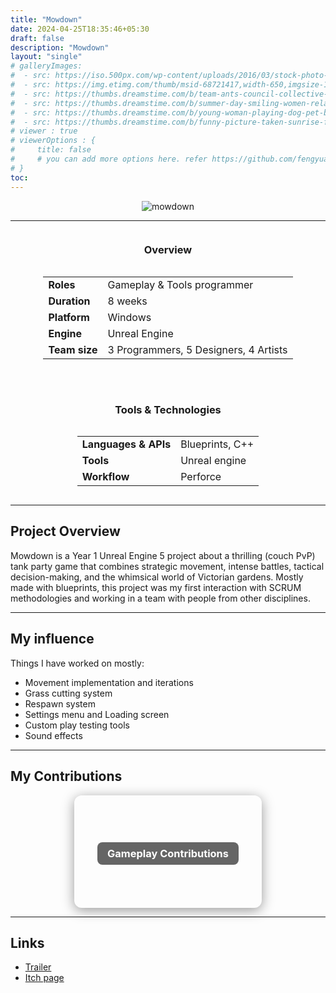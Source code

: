 ```yaml
---
title: "Mowdown"
date: 2024-04-25T18:35:46+05:30
draft: false
description: "Mowdown"
layout: "single"
# galleryImages:
#  - src: https://iso.500px.com/wp-content/uploads/2016/03/stock-photo-142984111-1500x1000.jpg
#  - src: https://img.etimg.com/thumb/msid-68721417,width-650,imgsize-1016106,,resizemode-4,quality-100/nature1_gettyimages.jpg
#  - src: https://thumbs.dreamstime.com/b/team-ants-council-collective-decision-work-17037482.jpg
#  - src: https://thumbs.dreamstime.com/b/summer-day-smiling-women-relax-wearing-red-dress-fashion-standing-wooden-bridge-over-sea-blue-sky-background-summer-107411998.jpg
#  - src: https://thumbs.dreamstime.com/b/young-woman-playing-dog-pet-beach-sunrise-sunset-girl-dog-having-fun-seasid-seaside-cute-neglected-stay-66480218.jpg
#  - src: https://thumbs.dreamstime.com/b/funny-picture-taken-sunrise-frozen-lake-perspective-rider-retro-bicycle-sunrise-personal-211066044.jpg 
# viewer : true
# viewerOptions : {
#     title: false
#     # you can add more options here. refer https://github.com/fengyuanchen/viewerjs?tab=readme-ov-file#options
# }
toc: 
---
```


<center>

![mowdown](/images/projects/mowdown/mowdown.png)

</center>

---
<div style="display: flex; flex-wrap: wrap; gap: 2rem; justify-content: center; align-items: flex-start;">

  <div style="flex: 1 1 300px; min-width: 280px; text-align: center;">
    <h3>Overview</h3>
    <div style="display: inline-block; text-align: left;">
      <table>
        <tr>
          <td><strong>Roles</strong></td>
          <td>
            Gameplay & Tools programmer<br>
          </td>
        </tr>
        <tr><td><strong>Duration</strong></td><td>8 weeks</td></tr>
        <tr><td><strong>Platform</strong></td><td>Windows</td></tr>
        <tr><td><strong>Engine</strong></td><td>Unreal Engine</td></tr>
        <tr><td><strong>Team size</strong></td><td>3 Programmers, 5 Designers, 4 Artists</td></tr>
      </table>
    </div>
  </div>

  <div style="flex: 1 1 300px; min-width: 280px; text-align: center;">
    <h3>Tools & Technologies</h3>
    <div style="display: inline-block; text-align: left;">
      <table>
        <tr><td><strong>Languages & APIs</strong></td><td>Blueprints, C++</td></tr>
        <tr><td><strong>Tools</strong></td><td>Unreal engine</td></tr>
        <tr><td><strong>Workflow</strong></td><td>Perforce</td></tr>
      </table>
    </div>
  </div>

</div>


---

## Project Overview

Mowdown is a Year 1 Unreal Engine 5 project about a thrilling (couch PvP) tank party game that combines strategic movement, intense battles, tactical decision-making, and the whimsical world of Victorian gardens. Mostly made with blueprints, this project was my first interaction with SCRUM methodologies and working in a team with people from other disciplines.

---

## My influence

Things I have worked on mostly:

- Movement implementation and iterations
- Grass cutting system
- Respawn system
- Settings menu and Loading screen
- Custom play testing tools
- Sound effects

---

## My Contributions

<div style="display: flex; flex-wrap: wrap; gap: 2rem; justify-content: center; align-items: center; margin-top: 1rem;">



  <a href="/mowdown-con/" style="text-decoration: none;">
    <div style="width: 300px; height: 180px; background-image: url('/images/projects/mowdown/contri.png'); background-size: cover; background-position: center; border-radius: 12px; box-shadow: 0 4px 20px rgba(0,0,0,0.4); display: flex; align-items: center; justify-content: center;">
      <center><h3 style="color: white; background: rgba(0, 0, 0, 0.6); padding: 0.5rem 1rem; border-radius: 8px;">Gameplay Contributions</h3></center>
    </div>
  </a>

</div>

---

## Links

- [Trailer](https://youtu.be/ShcfPYLNUL8)
- [Itch page](https://mesibby.itch.io/mowdown)


